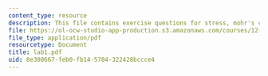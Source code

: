 ```yaml
---
content_type: resource
description: This file contains exercise questions for stress, mohr's circles.
file: https://ol-ocw-studio-app-production.s3.amazonaws.com/courses/12-113-structural-geology-fall-2005/8e300667feb0fb145784322428bccce4_lab1.pdf
file_type: application/pdf
resourcetype: Document
title: lab1.pdf
uid: 8e300667-feb0-fb14-5784-322428bccce4
---
```

